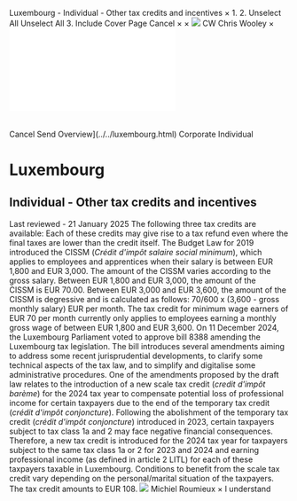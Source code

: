 Luxembourg - Individual - Other tax credits and incentives
×
1.
2.
Unselect All
Unselect All
3.
Include Cover Page
Cancel
×
×
![](../../-/media/world-wide-tax-summaries/attachments/global---chris-wooley.ashx%3Frev=ac5e5f3223b34096b1afc2a6009c7320&revision=ac5e5f32-23b3-4096-b1af-c2a6009c7320&hash=859B7ADC84DC2CBEC9760E9E6EE7DE6D0A8BFCDF)
CW
Chris Wooley
×
![](other-tax-credits-and-incentives.html)
######
Cancel
Send
Overview](../../luxembourg.html)
Corporate
Individual
# Luxembourg
## Individual - Other tax credits and incentives
Last reviewed - 21 January 2025
The following three tax credits are available:
Each of these credits may give rise to a tax refund even where the final taxes are lower than the credit itself.
The Budget Law for 2019 introduced the CISSM (*Crédit d'impôt salaire social minimum*), which applies to employees and apprentices when their salary is between EUR 1,800 and EUR 3,000. The amount of the CISSM varies according to the gross salary. Between EUR 1,800 and EUR 3,000, the amount of the CISSM is EUR 70.00. Between EUR 3,000 and EUR 3,600, the amount of the CISSM is degressive and is calculated as follows: 70/600 x (3,600 - gross monthly salary) EUR per month.
The tax credit for minimum wage earners of EUR 70 per month currently only applies to employees earning a monthly gross wage of between EUR 1,800 and EUR 3,600.
On 11 December 2024, the Luxembourg Parliament voted to approve bill 8388 amending the Luxembourg tax legislation. The bill introduces several amendments aiming to address some recent jurisprudential developments, to clarify some technical aspects of the tax law, and to simplify and digitalise some administrative procedures. One of the amendments proposed by the draft law relates to the introduction of a new scale tax credit (*credit d'impôt barème*) for the 2024 tax year to compensate potential loss of professional income for certain taxpayers due to the end of the temporary tax credit (*crédit d'impôt conjoncture*).
Following the abolishment of the temporary tax credit (*crédit d'impôt conjoncture*) introduced in 2023, certain taxpayers subject to tax class 1a and 2 may face negative financial consequences. Therefore, a new tax credit is introduced for the 2024 tax year for taxpayers subject to the same tax class 1a or 2 for 2023 and 2024 and earning professional income (as defined in article 2 LITL) for each of these taxpayers taxable in Luxembourg. Conditions to benefit from the scale tax credit vary depending on the personal/marital situation of the taxpayers. The tax credit amounts to EUR 108.
![](../../-/media/world-wide-tax-summaries/attachments/luxembourg---michiel-roumieux.ashx%3Frev=af6a8b1bb5d34ec1ba9ac997f38234a8&revision=af6a8b1b-b5d3-4ec1-ba9a-c997f38234a8&hash=C3D77CE2857CA4A6FC0674FD519D918D9134E106)
Michiel Roumieux
×
I understand